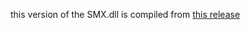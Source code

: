 this version of the SMX.dll is compiled from [this release](https://github.com/steprevolution/stepmaniax-sdk/releases/tag/2020-04-03-01)
